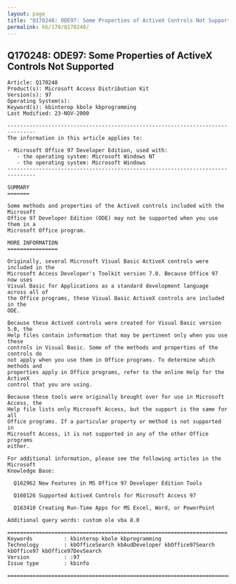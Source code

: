 ```yaml
---
layout: page
title: "Q170248: ODE97: Some Properties of ActiveX Controls Not Supported"
permalink: kb/170/Q170248/
---
```


## Q170248: ODE97: Some Properties of ActiveX Controls Not Supported

	Article: Q170248
	Product(s): Microsoft Access Distribution Kit
	Version(s): 97
	Operating System(s): 
	Keyword(s): kbinterop kbole kbprogramming
	Last Modified: 23-NOV-2000
	
	-------------------------------------------------------------------------------
	The information in this article applies to:
	
	- Microsoft Office 97 Developer Edition, used with:
	   - the operating system: Microsoft Windows NT 
	   - the operating system: Microsoft Windows 
	-------------------------------------------------------------------------------
	
	SUMMARY
	=======
	
	Some methods and properties of the ActiveX controls included with the Microsoft
	Office 97 Developer Edition (ODE) may not be supported when you use them in a
	Microsoft Office program.
	
	MORE INFORMATION
	================
	
	Originally, several Microsoft Visual Basic ActiveX controls were included in the
	Microsoft Access Developer's Toolkit version 7.0. Because Office 97 now uses
	Visual Basic for Applications as a standard development language across all of
	the Office programs, these Visual Basic ActiveX controls are included in the
	ODE.
	
	Because these ActiveX controls were created for Visual Basic version 5.0, the
	Help files contain information that may be pertinent only when you use these
	controls in Visual Basic. Some of the methods and properties of the controls do
	not apply when you use them in Office programs. To determine which methods and
	properties apply in Office programs, refer to the online Help for the ActiveX
	control that you are using.
	
	Because these tools were originally brought over for use in Microsoft Access, the
	Help file lists only Microsoft Access, but the support is the same for all
	Office programs. If a particular property or method is not supported in
	Microsoft Access, it is not supported in any of the other Office programs
	either.
	
	For additional information, please see the following articles in the Microsoft
	Knowledge Base:
	
	  Q162962 New Features in MS Office 97 Developer Edition Tools
	
	  Q160126 Supported ActiveX Controls for Microsoft Access 97
	
	  Q163410 Creating Run-Time Apps for MS Excel, Word, or PowerPoint
	
	Additional query words: custom ole vba 8.0
	
	======================================================================
	Keywords          : kbinterop kbole kbprogramming 
	Technology        : kbOfficeSearch kbAudDeveloper kbOffice97Search kbOffice97 kbOffice97DevSearch
	Version           : :97
	Issue type        : kbinfo
	
	=============================================================================
	
